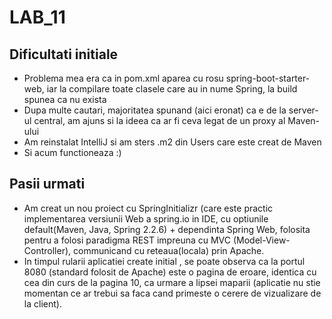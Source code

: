 # LAB_11
## Dificultati initiale
* Problema mea era ca in pom.xml aparea cu rosu <artifactId>spring-boot-starter-web</artifactId>, iar la compilare toate clasele care au in nume Spring, la build spunea ca nu exista
* Dupa multe cautari, majoritatea spunand (aici eronat) ca e de la server-ul central, am ajuns si la ideea ca ar fi ceva legat de un proxy al Maven-ului
* Am reinstalat IntelliJ si am sters .m2 din Users care este creat de Maven
* Si acum functioneaza :)

## Pasii urmati
* Am creat un nou proiect cu SpringInitializr (care este practic implementarea versiunii Web a spring.io in IDE, cu optiunile default(Maven, Java, Spring 2.2.6) + dependinta Spring Web, folosita pentru a folosi paradigma REST impreuna cu MVC (Model-View-Controller), communicand cu reteaua(locala) prin Apache.
* In timpul rularii aplicatiei create initial , se poate observa ca la portul 8080 (standard folosit de Apache) este o pagina de eroare, identica cu cea din curs de la pagina 10, ca urmare a lipsei maparii (aplicatie nu stie momentan ce ar trebui sa faca cand primeste o cerere de vizualizare de la client).
